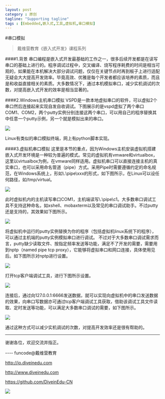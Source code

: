 ```yaml
---
layout: post
category : 原创
tagline: "Supporting tagline"
tags : [Embedded,嵌入式,工具,虚拟机,串口模拟]
---
```


#串口模拟
> 戴维营教育《嵌入式开发》课程系列


####1.背景
串口编程是嵌入式开发最基础的工作之一，很多后续开发都是在读写串口的基础上进行的。程序调试过程中，交叉编译、烧写程序耗费的时间是相当可观的，如果能在本机解决大部分调试问题，仅仅在关键节点时再到板子上进行适配无疑会大大提高开发效率。毕竟高效、优雅是每个开发者都应该培养的素质，而且是和收益直接相关的素质。大多数情况下，通过本机模拟串口，减少实机调试的次数，对提高嵌入式开发的效率是相当显著的。


####2.Windows主机串口模拟
VSPD是一款本地虚拟串口的软件，可以虚拟2个串口然后连接起来实现自发自收调试。下图展示的是vspd虚拟了两个串口COM1、COM2，两个putty实例分别连接这两个串口，可以用自己的程序替换其中任意一个putty示例，另一个就是模拟出来的串口。

![](/images/code/vspd.jpg)

Linux有类似的串口模拟终端，网上有python脚本实现。

####3.虚拟机串口模拟
这里是本节的重点，因为Windows主机安装虚拟机搭建嵌入式开发环境是一种较为普遍的模式。常见的虚拟机有vmware和virtualbox，这里以virtualbox为例，在vmware同样适用。虚拟机串口可以直接连接主机的真实串口，也可以采用命名管道（pipe）方式。采用Pipe时需要遵循约定的命名规范，在Windows系统上，形如\\.\pipe\xxx的形式，如下图所示，在Linux可以设任何路径，如/tmp/virtual。

![](/images/code/vmserial.jpg)

此时虚拟机内的主机读写串口COM1，主机端读写\\.\pipe\c1。大多数串口调试工具不支持这种命名，如xshell、mobaxterm以及常见的串口调试助手。不过putty还是支持的，其效果如下图所示。

![](/images/code/vmputty.jpg)

将虚拟机中运行的putty实例替换为你的程序（包括虚拟机linux系统下的程序），可以通过主机端的putty实例模拟串口进行调试。
不过对于大多数串口调试需求而言，putty缺少读取文件、按指定频率发送等功能，满足不了开发的需要，需要用到nptp（named pipe tcp proxy），它能够将虚拟串口和网口连接，具体使用见后。如下图所示对nptp进行设置。

![](/images/code/vmnptp.jpg)

打开tcp客户端调试工具，进行下图所示设置。

![](/images/code/vmtcpclient.jpg)

连接后，通过向127.0.0.1:6666发送数据，就可以实现向虚拟机中的串口发送数据的效果，向串口写数据亦可通过tcp客户端调试工具获取，借助该调试工具文件读取、定时发送等功能，可以满足大多数串口调试的需要，如下图所示。

![](/images/code/vmpipe.jpg)

通过这种方式可以减少实机调试的次数，对提高开发效率还是很有帮助的。


----
谢谢各位，欢迎交流并指正。

----  funcode@戴维营教育

http://io.diveinedu.com

http://www.diveinedu.com

https://github.com/DiveinEdu-CN

![](/images/qrcode-diveinedu-mp-weixin.jpg)
